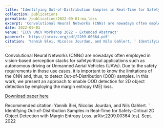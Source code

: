 ```yaml
---
title: "Identifying Out-of-Distribution Samples in Real-Time for Safety-Critical 2D Object Detection with Margin Entropy Loss"
collection: publications
permalink: /publication/2022-09-01-ma_loss
excerpt: 'Convolutional Neural Networks (CNNs) are nowadays often employed in vision-based perception stacks for safetycritical applications such as autonomous driving or Unmanned Aerial Vehicles (UAVs). Due to the safety requirements in those use cases, it is important to know the limitations of the CNN and, thus, to detect Out-of-Distribution (OOD) samples. In this work, we present an approach to enable OOD detection for 2D object detection by employing the margin entropy (ME) loss.'
date: 2022-09-01
venue: 'ECCV UNCV Workshop 2022 - Extended Abstract'
paperurl: 'https://arxiv.org/pdf/2209.00364.pdf'
citation: 'Yannik Blei, Nicolas Jourdan, and Nils Gahlert. ¨ Identifying Out-of-Distribution Samples in Real-Time for Safety-Critical 2D Object Detection with Margin Entropy Loss. arXiv:2209.00364 [cs]. Sept. 2022'
---
```

Convolutional Neural Networks (CNNs) are nowadays often employed in vision-based perception stacks for safetycritical applications such as autonomous driving or Unmanned Aerial Vehicles (UAVs). Due to the safety requirements in those use cases, it is important to know the limitations of the CNN and, thus, to detect Out-of-Distribution (OOD) samples. In this work, we present an approach to enable OOD detection for 2D object detection by employing the margin entropy (ME) loss.

[Download paper here](https://arxiv.org/pdf/2209.00364.pdf)

Recommended citation: Yannik Blei, Nicolas Jourdan, and Nils Gahlert. ¨ Identifying Out-of-Distribution Samples in Real-Time for Safety-Critical 2D Object Detection with Margin Entropy Loss. arXiv:2209.00364 [cs]. Sept. 2022